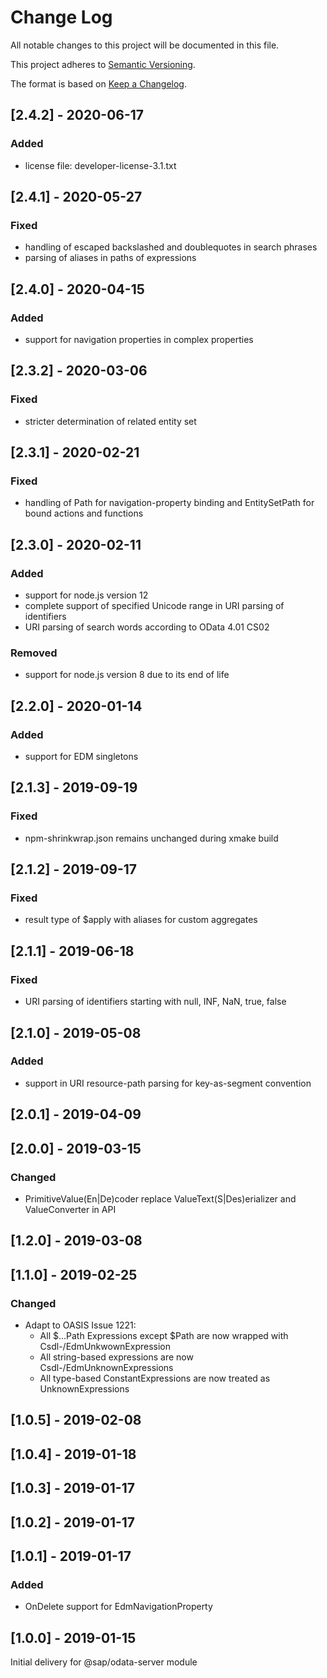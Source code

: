 # Change Log

All notable changes to this project will be documented in this file.

This project adheres to [Semantic Versioning](https://semver.org/).

The format is based on [Keep a Changelog](https://keepachangelog.com/).

## [2.4.2] - 2020-06-17

### Added
- license file: developer-license-3.1.txt

## [2.4.1] - 2020-05-27

### Fixed
- handling of escaped backslashed and doublequotes in search phrases
- parsing of aliases in paths of expressions

## [2.4.0] - 2020-04-15

### Added
- support for navigation properties in complex properties

## [2.3.2] - 2020-03-06

### Fixed
- stricter determination of related entity set

## [2.3.1] - 2020-02-21

### Fixed
- handling of Path for navigation-property binding and EntitySetPath for bound actions and functions

## [2.3.0] - 2020-02-11

### Added
- support for node.js version 12
- complete support of specified Unicode range in URI parsing of identifiers
- URI parsing of search words according to OData 4.01 CS02

### Removed
- support for node.js version 8 due to its end of life

## [2.2.0] - 2020-01-14

### Added
- support for EDM singletons

## [2.1.3] - 2019-09-19

### Fixed
- npm-shrinkwrap.json remains unchanged during xmake build

## [2.1.2] - 2019-09-17

### Fixed
- result type of $apply with aliases for custom aggregates

## [2.1.1] - 2019-06-18

### Fixed
- URI parsing of identifiers starting with null, INF, NaN, true, false 

## [2.1.0] - 2019-05-08

### Added
- support in URI resource-path parsing for key-as-segment convention

## [2.0.1] - 2019-04-09

## [2.0.0] - 2019-03-15

### Changed
- PrimitiveValue(En|De)coder replace ValueText(S|Des)erializer and ValueConverter in API

## [1.2.0] - 2019-03-08

## [1.1.0] - 2019-02-25

### Changed
- Adapt to OASIS Issue 1221:
    - All $...Path Expressions except $Path are now wrapped with Csdl-/EdmUnkwownExpression
    - All string-based expressions are now Csdl-/EdmUnknownExpressions
    - All type-based ConstantExpressions are now treated as UnknownExpressions

## [1.0.5] - 2019-02-08

## [1.0.4] - 2019-01-18

## [1.0.3] - 2019-01-17

## [1.0.2] - 2019-01-17

## [1.0.1] - 2019-01-17

### Added
- OnDelete support for EdmNavigationProperty

## [1.0.0] - 2019-01-15

Initial delivery for @sap/odata-server module
